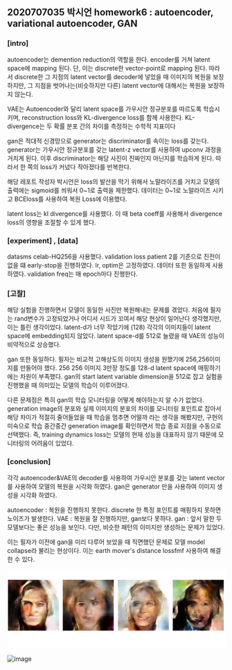 ## 2020707035 박시언 homework6 : autoencoder, variational autoencoder, GAN

### [intro]
autoencoder는 demention reduction의 역할을 한다. encoder를 거쳐 latent space에 mapping 된다. 단, 이는 discrete한 vector-point로 mapping 된다.
따라서 discrete한 그 지점의 latent vector를 decoder에 넣었을 때 이미지의 복원을 보장하지만, 그 지점을 벗어나는(비슷하지만 다른) latent vector에 대해서는 복원을 보장하지 않는다.

VAE는 Autoencoder와 달리 latent space를 가우시안 정규분포를 따르도록 학습시키며, reconstruction loss와 KL-divergence loss를 함께 사용한다.
KL-divergence는 두 확률 분포 간의 차이를 측정하는 수학적 지표이다

gan은 적대적 신경망으로 generator는 discriminator를 속이는 loss를 갖는다. generator는 가우시안 정규분포를 갖는 latent-z vector를 사용하여 upconv 과정을 거치게 된다.
이후 discriminator는 해당 사진이 진짜인지 아닌지를 학습하게 된다. 따라서 한 쪽의 loss가 커녔다 작아졌다를 반복한다.

해당 레포트 작성자 박시언은 loss의 발산을 막기 위해서 노말라이즈를 거치고 모델의 출력에는 sigmoid를 씌워서 0~1로 출력을 제한했다.
데이터는 0~1로 노말라이즈 시키고 BCEloss를 사용하여 복원 Loss에 이용했다.

latent loss는 kl divergence를 사용했다. 이 때 beta coeff를 사용해서 divergence loss의 영향을 조절할 수 있게 했다.

### [experiment] , [data]
datasms celab-HQ256을 사용했다.
validation loss patient 2를 기준으로 진전이 없을 떄 early-stop을 진행하였다.
lr, optim은 고정하였다. 데이터 또한 동일하게 사용하였다. validation freq는 매 epoch마다 진행한다.

### [고찰]

해당 실험을 진행하면서 모델이 동일한 사진만 복원해내는 문제를 겪었다. 처음에 필자는 rand변수가 고정되었거나 어디서 시드가 꼬여서 해당 현상이 일어난다 생각했지만, 이는 틀린 생각이었다. latent-d가 너무 작았기에 (128)
각각의 이미지들이 latent space에 embedding되지 않았다. latent space-d를 512로 늘렸을 때 VAE의 성능이 비약적으로 상승했다.

gan 또한 동일하다. 필자는 비교적 고해상도의 이미지 생성을 원했기에 256,256이미지를 만들어야 했다.
256 256 이미지 3만장 정도를 128-d latent space에 매핑하기에는 차원이 부족했다.
gan의 start latent variable dimension을 512로 잡고 실험을 진행했을 때 의미있는 모델의 학습이 이루어졌다.

다른 문제점은 특히 gan의 학습 모니터링을 어떻게 해야하는지 알 수가 없었다. generation image의 분포와 실제 이미지의 분포의 차이를 모니터링 포인트로 잡아서 해당 차이가 적절히 줄어들었을 때 학습을 멈추면 어떨까 라는 생각을 해봤지만,
구현의 미숙으로 학습 중간중간 generation image를 확인하면서 학습 종료 지점을 수동으로 선택했다. 즉, training dynamics loss는 모델의 현재 성능을 대표하지 않기 때문에 모니터링의 어려움이 있었다.

### [conclusion]

각각 autoencoder&VAE의 decoder를 사용하여 가우시안 분포를 갖는 latent vector를 사용하여 모델의 복원을 시각화 하였다.
gan은 generator 만을 사용하여 이미지 생성을 시각화 하였다.

autoencoder : 복원을 진행하지 못한다. discrete 한 특정 포인트를 매핑하지 못하면 노이즈가 발생한다.
VAE : 복원을 잘 진행하지만, gan보다 못하다. 
gan : 앞서 말한 두 모델보다는 좋은 성능을 보인다. 다만, 비슷한 패턴의 이미지만 생성하는 문제가 있었다.

이는 필자가 이전에 gan을 미리 다루어 보았을 때 직면했던 문제로 모델 model collapse라 불리는 현상이다. 이는 earth mover's distance lossfmf 사용하여 해결한 수 있다.


![img_1.png](img_1.png)

<img width="589" alt="image" src="https://github.com/user-attachments/assets/b87d6656-207b-458f-9bce-b0f27d65d1c1">


